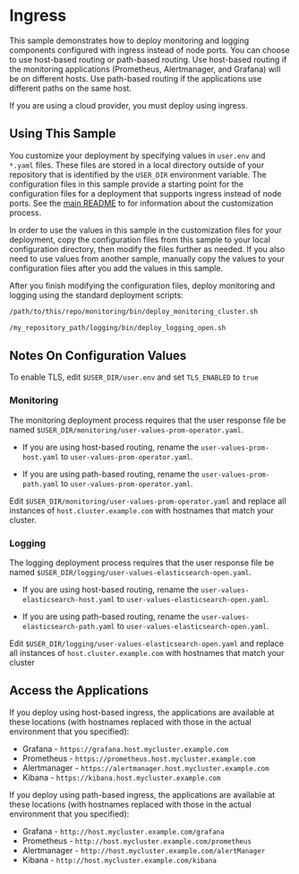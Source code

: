 # Ingress

This sample demonstrates how to deploy monitoring and logging components
configured with ingress instead of node ports. You can choose to use host-based routing or path-based routing. Use host-based routing if the monitoring applications (Prometheus, Alertmanager, and Grafana) will be on different hosts. Use path-based routing if the applications use different paths on the same host.

If you are using a cloud provider, you must deploy using ingress.

## Using This Sample

You customize your deployment by specifying values in `user.env` and `*.yaml` files. These files are stored in a local directory outside of your repository that is identified by the `USER_DIR` environment variable. The configuration files in this sample provide a starting point for the configuration files for a deployment that supports ingress instead of node ports. See the 
[main README](../../README.md#customization) to for information about the customization process.

In order to use the values in this sample in the customization files for your deployment, copy the configuration files from this sample to your local configuration directory, then modify the files further as needed.
If you also need to use values from another sample, manually copy the values to your configuration files after you add the values in this sample. 

After you finish modifying the configuration files, deploy monitoring and logging using the standard deployment scripts:

```bash
/path/to/this/repo/monitoring/bin/deploy_monitoring_cluster.sh
```

```bash
/my_repository_path/logging/bin/deploy_logging_open.sh
```

## Notes On Configuration Values

To enable TLS, edit `$USER_DIR/user.env` and set `TLS_ENABLED` to `true`

### Monitoring 

The monitoring deployment process requires that the user response file be
named `$USER_DIR/monitoring/user-values-prom-operator.yaml`.

  - If you are using host-based routing, rename the
`user-values-prom-host.yaml` to `user-values-prom-operator.yaml`. 

  - If you are using path-based routing, rename the `user-values-prom-path.yaml` to `user-values-prom-operator.yaml`.

Edit `$USER_DIR/monitoring/user-values-prom-operator.yaml` and replace
all instances of `host.cluster.example.com` with hostnames that match your cluster.

### Logging

The logging deployment process requires that the user response file be
named `$USER_DIR/logging/user-values-elasticsearch-open.yaml`.

  - If you are using host-based routing, rename the
`user-values-elasticsearch-host.yaml` to `user-values-elasticsearch-open.yaml`. 

  - If you are using path-based routing, rename the `user-values-elasticsearch-path.yaml` to `user-values-elasticsearch-open.yaml`.

Edit `$USER_DIR/logging/user-values-elasticsearch-open.yaml` and replace
all instances of `host.cluster.example.com` with hostnames that match your cluster

## Access the Applications

If you deploy using host-based ingress, the applications are available at these
locations (with hostnames replaced with those in the actual environment that you specified):

* Grafana - `https://grafana.host.mycluster.example.com`
* Prometheus - `https://prometheus.host.mycluster.example.com`
* Alertmanager - `https://alertmanager.host.mycluster.example.com`
* Kibana - `https://kibana.host.mycluster.example.com`

If you deploy using path-based ingress, the applications are available at these
locations (with hostnames replaced with those in the actual environment that you specified):

* Grafana - `http://host.mycluster.example.com/grafana`
* Prometheus - `http://host.mycluster.example.com/prometheus`
* Alertmanager - `http://host.mycluster.example.com/alertManager`
* Kibana - `http://host.mycluster.example.com/kibana`


